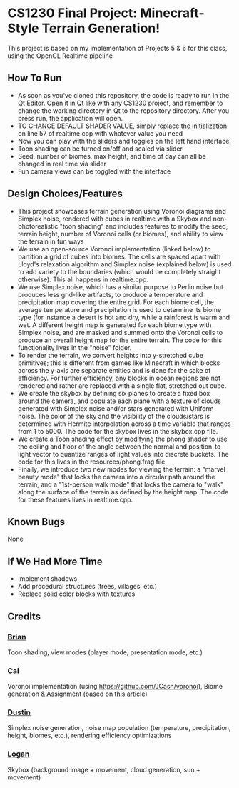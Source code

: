 # CS1230 Final Project: Minecraft-Style Terrain Generation!

This project is based on my implementation of Projects 5 & 6 for this class, using the OpenGL Realtime pipeline

## How To Run
- As soon as you've cloned this repository, the code is ready to run in the Qt Editor. Open it in Qt like with any CS1230 project, and remember to change the working directory in Qt to the repository directory. After you press run, the application will open.
- TO CHANGE DEFAULT SHADER VALUE, simply replace the initialization on line 57 of realtime.cpp with whatever value you need
- Now you can play with the sliders and toggles on the left hand interface.
- Toon shading can be turned on/off and scaled via slider
- Seed, number of biomes, max height, and time of day can all be changed in real time via slider
- Fun camera views can be toggled with the interface

## Design Choices/Features
- This project showcases terrain generation using Voronoi diagrams and Simplex noise, rendered with cubes in realtime with a Skybox and non-photorealistic "toon shading" and includes features to modify the seed, terrain height, number of Voronoi cells (or biomes), and ability to view the terrain in fun ways
- We use an open-source Voronoi implementation (linked below) to partition a grid of cubes into biomes. The cells are spaced apart with Lloyd's relaxation algorithm and Simplex noise (explained below) is used to add variety to the boundaries (which would be completely straight otherwise). This all happens in realtime.cpp.
- We use Simplex noise, which has a similar purpose to Perlin noise but produces less grid-like artifacts, to produce a temperature and precipitation map covering the entire grid. For each biome cell, the average temperature and precipitation is used to determine its biome type (for instance a desert is hot and dry, while a rainforest is warm and wet. A different height map is generated for each biome type with Simplex noise, and are masked and summed onto the Voronoi cells to produce an overall height map for the entire terrain. The code for this functionality lives in the "noise" folder.
- To render the terrain, we convert heights into y-stretched cube primitives; this is different from games like Minecraft in which blocks across the y-axis are separate entities and is done for the sake of efficiency. For further efficiency, any blocks in ocean regions are not rendered and rather are replaced with a single flat, stretched out cube.
- We create the skybox by defining six planes to create a fixed box around the camera, and populate each plane with a texture of clouds generated with Simplex noise and/or stars generated with Uniform noise. The color of the sky and the visibility of the clouds/stars is determined with Hermite interpolation across a time variable that ranges from 1 to 5000. The code for the skybox lives in the skybox.cpp file.
- We create a Toon shading effect by modifying the phong shader to use the ceiling and floor of the angle between the normal and position-to-light vector to quantize ranges of light values into discrete buckets. The code for this lives in the resources/phong.frag file.
- Finally, we introduce two new modes for viewing the terrain: a "marvel beauty mode" that locks the camera into a circular path around the terrain, and a "1st-person walk mode" that locks the camera to "walk" along the surface of the terrain as defined by the height map. The code for these features lives in realtime.cpp.

## Known Bugs
None

## If We Had More Time
- Implement shadows
- Add procedural structures (trees, villages, etc.)
- Replace solid color blocks with textures

## Credits
### [Brian](https://github.com/Brian-han77)
Toon shading, view modes (player mode, presentation mode, etc.)
### [Cal](https://github.com/CalNightingale)
Voronoi implementation (using https://github.com/JCash/voronoi), Biome generation & Assignment
(based on [this article](https://towardsdatascience.com/replicating-minecraft-world-generation-in-python-1b491bc9b9a4))
### [Dustin](https://github.com/dustin-wu)
Simplex noise generation, noise map population (temperature, precipitation, height, biomes, etc.), rendering efficiency optimizations
### [Logan](https://github.com/lmb2lmb)
Skybox (background image + movement, cloud generation, sun + movement)
